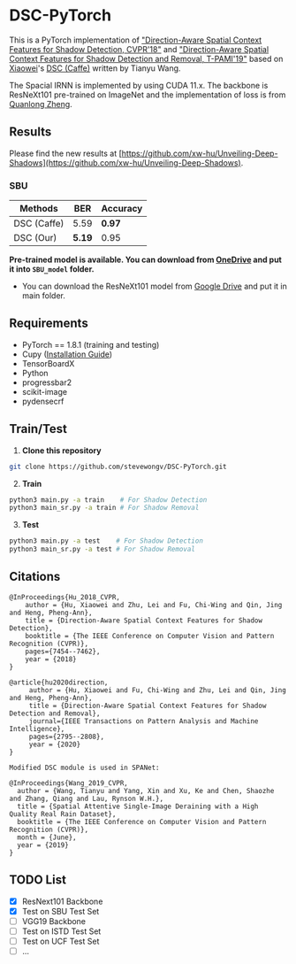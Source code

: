 # DSC-PyTorch
This is a PyTorch implementation of ["Direction-Aware Spatial Context Features for Shadow Detection, CVPR'18"](https://arxiv.org/abs/1712.04142) and ["Direction-Aware Spatial Context Features for Shadow Detection and Removal, T-PAMI'19"](https://arxiv.org/abs/1805.04635) based on [Xiaowei](https://xw-hu.github.io)'s [DSC (Caffe)](https://github.com/xw-hu/DSC) written by Tianyu Wang.

The Spacial IRNN is implemented by using CUDA 11.x. The backbone is ResNeXt101 pre-trained on ImageNet and the implementation of loss is from [Quanlong Zheng](https://quanlzheng.github.io). 

## Results
Please find the new results at [https://github.com/xw-hu/Unveiling-Deep-Shadows](https://github.com/xw-hu/Unveiling-Deep-Shadows).

### SBU
| Methods | BER | Accuracy |
| --- | --- | --- |
| DSC (Caffe) | 5.59 |**0.97** |
| DSC (Our) | **5.19** | 0.95 |

**Pre-trained model is available. You can download from [OneDrive](https://mycuhk-my.sharepoint.com/:u:/g/personal/1155152065_link_cuhk_edu_hk/EcO20MV0kSVKkEbXO2NVIWMB6jewfk_lJK4SJjDvHcB6Ag?e=6P2h0m) and put it into `SBU_model` folder.**

* You can download the ResNeXt101 model from [Google Drive](https://drive.google.com/open?id=1EDUcaGNiakWO9Xvk9kWgkkcnTYZ6VQoT) and put it in main folder.

## Requirements
* PyTorch == 1.8.1 (training and testing)
* Cupy ([Installation Guide](https://docs-cupy.chainer.org/en/stable/install.html#install-cupy))
* TensorBoardX
* Python
* progressbar2
* scikit-image
* pydensecrf

## Train/Test
1. **Clone this repository**

```bash
git clone https://github.com/stevewongv/DSC-PyTorch.git
```
2. **Train**

```bash
python3 main.py -a train    # For Shadow Detection
python3 main_sr.py -a train # For Shadow Removal
```
3. **Test**

```bash
python3 main.py -a test    # For Shadow Detection
python3 main_sr.py -a test # For Shadow Removal
```

## Citations

```
@InProceedings{Hu_2018_CVPR,      
    author = {Hu, Xiaowei and Zhu, Lei and Fu, Chi-Wing and Qin, Jing and Heng, Pheng-Ann},      
    title = {Direction-Aware Spatial Context Features for Shadow Detection},      
    booktitle = {The IEEE Conference on Computer Vision and Pattern Recognition (CVPR)},      
    pages={7454--7462},        
    year = {2018}
}

@article{hu2020direction,
     author = {Hu, Xiaowei and Fu, Chi-Wing and Zhu, Lei and Qin, Jing and Heng, Pheng-Ann},
     title = {Direction-Aware Spatial Context Features for Shadow Detection and Removal},
     journal={IEEE Transactions on Pattern Analysis and Machine Intelligence},
     pages={2795--2808},
     year = {2020}
}

Modified DSC module is used in SPANet:

@InProceedings{Wang_2019_CVPR,
  author = {Wang, Tianyu and Yang, Xin and Xu, Ke and Chen, Shaozhe and Zhang, Qiang and Lau, Rynson W.H.},
  title = {Spatial Attentive Single-Image Deraining with a High Quality Real Rain Dataset},
  booktitle = {The IEEE Conference on Computer Vision and Pattern Recognition (CVPR)},
  month = {June},
  year = {2019}
}
```

## TODO List
* [x] ResNext101 Backbone
* [x] Test on SBU Test Set
* [ ] VGG19 Backbone
* [ ] Test on ISTD Test Set
* [ ] Test on UCF Test Set
* [ ] ...
